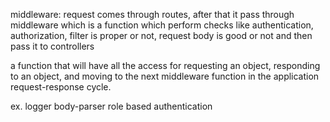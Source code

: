 
middleware:
request comes through routes, after that it pass through middleware which is 
a function which perform checks like authentication, authorization, filter is proper or not, request body is good or not and then pass it to controllers

a function that will have all the access for requesting an object, responding to an object, and moving to the next middleware function in the application request-response cycle.

ex. logger
     body-parser
     role based authentication